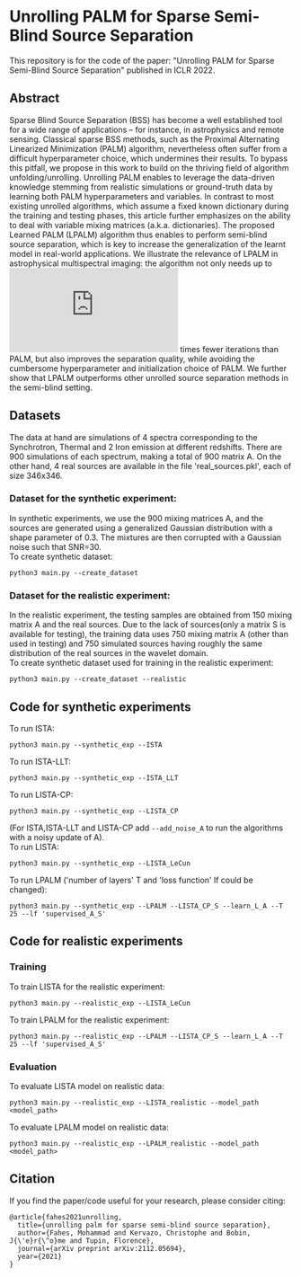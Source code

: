 # Unrolling PALM for Sparse Semi-Blind Source Separation
This repository is for the code of the paper: "Unrolling PALM for Sparse Semi-Blind Source Separation" published in ICLR 2022.
## Abstract
Sparse Blind Source Separation (BSS) has become a well established tool for a wide range of applications – for instance, in astrophysics and remote sensing. Classical sparse BSS methods, such as the Proximal Alternating Linearized Minimization (PALM) algorithm, nevertheless often suffer from a difficult hyperparameter choice, which undermines their results. To bypass this pitfall, we propose in this work to build on the thriving field of algorithm unfolding/unrolling. Unrolling PALM enables to leverage the data-driven knowledge stemming from realistic simulations or ground-truth data by learning both PALM hyperparameters and variables. In contrast to most existing unrolled algorithms, which assume a fixed known dictionary during the training and testing phases, this article further emphasizes on the ability to deal with variable mixing matrices (a.k.a. dictionaries). The proposed Learned PALM (LPALM) algorithm thus enables to perform semi-blind source separation, which is key to increase the generalization of the learnt model in real-world applications. We illustrate the relevance of LPALM in astrophysical multispectral imaging: the algorithm not only needs up to ![equation](http://latex.codecogs.com/svg.latex?10%5E4-10%5E5) times fewer iterations than PALM, but also improves the separation quality, while avoiding the cumbersome hyperparameter and initialization choice of PALM. We further show that LPALM outperforms other unrolled source separation methods in the semi-blind setting.
## Datasets
The data at hand are simulations of 4 spectra corresponding to the Synchrotron, Thermal and 2 Iron emission at different redshifts. There are 900 simulations of each spectrum, making a total of 900 matrix A. On the other hand, 4 real sources are available in the file 'real_sources.pkl', each of size 346x346.
### Dataset for the synthetic experiment:
In synthetic experiments, we use the 900 mixing matrices A, and the sources are generated using a generalized Gaussian distribution with a shape parameter of 0.3. The mixtures are then corrupted with a Gaussian noise such that SNR=30.<br />
To create synthetic dataset:
```
python3 main.py --create_dataset
```
### Dataset for the realistic experiment:
In the realistic experiment, the testing samples are obtained from 150 mixing matrix A and the real sources. Due to the lack of sources(only a matrix S is available for testing), the training data uses 750 mixing matrix A (other than used in testing) and 750 simulated sources having roughly the same distribution of the real sources in the wavelet domain.<br />
To create synthetic dataset used for training in the realistic experiment:
```
python3 main.py --create_dataset --realistic
```
## Code for synthetic experiments
To run ISTA:
```
python3 main.py --synthetic_exp --ISTA
```
To run ISTA-LLT:
```
python3 main.py --synthetic_exp --ISTA_LLT
```
To run LISTA-CP: 
```
python3 main.py --synthetic_exp --LISTA_CP
```
(For ISTA,ISTA-LLT and LISTA-CP add ```--add_noise_A``` to run the algorithms with a noisy update of A).<br />
To run LISTA:
```
python3 main.py --synthetic_exp --LISTA_LeCun
```
To run LPALM ('number of layers' T and 'loss function' lf could be changed): 
```
python3 main.py --synthetic_exp --LPALM --LISTA_CP_S --learn_L_A --T 25 --lf 'supervised_A_S'
```
## Code for realistic experiments
### Training
To train LISTA for the realistic experiment:
```
python3 main.py --realistic_exp --LISTA_LeCun
```
To train LPALM for the realistic experiment:
```
python3 main.py --realistic_exp --LPALM --LISTA_CP_S --learn_L_A --T 25 --lf 'supervised_A_S'
```
### Evaluation
To evaluate LISTA model on realistic data:
```
python3 main.py --realistic_exp --LISTA_realistic --model_path <model_path>
```
To evaluate LPALM model on realistic data: 
```
python3 main.py --realistic_exp --LPALM_realistic --model_path <model_path>
```
## Citation
If you find the paper/code useful for your research, please consider citing:
```
@article{fahes2021unrolling,
  title={unrolling palm for sparse semi-blind source separation},
  author={Fahes, Mohammad and Kervazo, Christophe and Bobin, J{\'e}r{\^o}me and Tupin, Florence},
  journal={arXiv preprint arXiv:2112.05694},
  year={2021}
}
```
